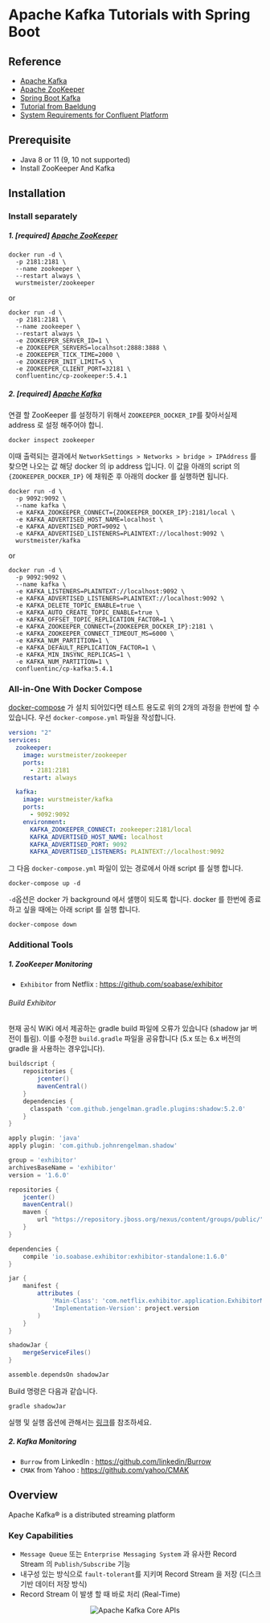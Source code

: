 # Apache Kafka Tutorials with Spring Boot

## Reference

* [Apache Kafka](https://kafka.apache.org/)
* [Apache ZooKeeper](https://zookeeper.apache.org/)
* [Spring Boot Kafka](https://docs.spring.io/spring-boot/docs/2.2.6.RELEASE/reference/htmlsingle/#boot-features-kafka)
* [Tutorial from Baeldung](https://www.baeldung.com/spring-kafka)
* [System Requirements for Confluent Platform](https://docs.confluent.io/current/installation/system-requirements.html)

## Prerequisite

* Java 8 or 11 (9, 10 not supported)
* Install ZooKeeper And Kafka

## Installation

### Install separately

##### 1. [required] [Apache ZooKeeper](https://github.com/wurstmeister/zookeeper-docker)

```shell script
docker run -d \
  -p 2181:2181 \
  --name zookeeper \
  --restart always \
  wurstmeister/zookeeper
```
or
```shell script
docker run -d \
  -p 2181:2181 \
  --name zookeeper \
  --restart always \
  -e ZOOKEEPER_SERVER_ID=1 \
  -e ZOOKEEPER_SERVERS=localhsot:2888:3888 \
  -e ZOOKEEPER_TICK_TIME=2000 \
  -e ZOOKEEPER_INIT_LIMIT=5 \
  -e ZOOKEEPER_CLIENT_PORT=32181 \
  confluentinc/cp-zookeeper:5.4.1
```

##### 2. [required] [Apache Kafka](https://github.com/wurstmeister/kafka-docker)

연결 할 ZooKeeper 를 설정하기 위해서 `ZOOKEEPER_DOCKER_IP`를 찾아서실제 address 로 설정 해주어야 합니.
```shell script
docker inspect zookeeper
```

이때 출력되는 결과에서 `NetworkSettings > Networks > bridge > IPAddress` 를 찾으면 나오는 값 해당 docker 의 ip address 입니다. 이 값을 아래의 script 의 `{ZOOKEEPER_DOCKER_IP}` 에 채워준 후 아래의 docker 를 실행하면 됩니다. 

```shell script
docker run -d \
  -p 9092:9092 \
  --name kafka \
  -e KAFKA_ZOOKEEPER_CONNECT={ZOOKEEPER_DOCKER_IP}:2181/local \
  -e KAFKA_ADVERTISED_HOST_NAME=localhost \
  -e KAFKA_ADVERTISED_PORT=9092 \
  -e KAFKA_ADVERTISED_LISTENERS=PLAINTEXT://localhost:9092 \
  wurstmeister/kafka
```
or
```shell script
docker run -d \
  -p 9092:9092 \
  --name kafka \
  -e KAFKA_LISTENERS=PLAINTEXT://localhost:9092 \
  -e KAFKA_ADVERTISED_LISTENERS=PLAINTEXT://localhost:9092 \
  -e KAFKA_DELETE_TOPIC_ENABLE=true \
  -e KAFKA_AUTO_CREATE_TOPIC_ENABLE=true \
  -e KAFKA_OFFSET_TOPIC_REPLICATION_FACTOR=1 \
  -e KAFKA_ZOOKEEPER_CONNECT={ZOOKEEPER_DOCKER_IP}:2181 \
  -e KAFKA_ZOOKEEPER_CONNECT_TIMEOUT_MS=6000 \
  -e KAFKA_NUM_PARTITION=1 \
  -e KAFKA_DEFAULT_REPLICATION_FACTOR=1 \
  -e KAFKA_MIN_INSYNC_REPLICAS=1 \
  -e KAFKA_NUM_PARTITION=1 \
  confluentinc/cp-kafka:5.4.1
```

### All-in-One With Docker Compose

[docker-compose](https://docs.docker.com/compose/install/) 가 설치 되어있다면 테스트 용도로 위의 2개의 과정을 한번에 할 수 있습니다. 우선 `docker-compose.yml` 파일을 작성합니다.
```yaml
version: "2"
services:
  zookeeper:
    image: wurstmeister/zookeeper
    ports:
      - 2181:2181
    restart: always

  kafka:
    image: wurstmeister/kafka
    ports:
      - 9092:9092
    environment:
      KAFKA_ZOOKEEPER_CONNECT: zookeeper:2181/local
      KAFKA_ADVERTISED_HOST_NAME: localhost
      KAFKA_ADVERTISED_PORT: 9092
      KAFKA_ADVERTISED_LISTENERS: PLAINTEXT://localhost:9092
```

그 다음 `docker-compose.yml` 파일이 있는 경로에서 아래 script 를 실행 합니다.
```shell script
docker-compose up -d
```

`-d`옵션은 docker 가 background 에서 샐행이 되도록 합니다. docker 를 한번에 종료하고 싶을 때에는 아래 script 를 실행 합니다.
```shell script
docker-compose down
```

### Additional Tools

##### 1. ZooKeeper Monitoring
* `Exhibitor` from Netflix : https://github.com/soabase/exhibitor

###### Build Exhibitor

현재 공식 WiKi 에서 제공하는 gradle build 파일에 오류가 있습니다 (shadow jar 버전이 틀림). 이를 수정한 `build.gradle` 파일을 공유합니다 (5.x 또는 6.x 버전의 gradle 을 사용하는 경우입니다).

```groovy
buildscript {
    repositories {
        jcenter()
        mavenCentral()
    }
    dependencies {
      classpath 'com.github.jengelman.gradle.plugins:shadow:5.2.0'
    }
}

apply plugin: 'java'
apply plugin: 'com.github.johnrengelman.shadow'

group = 'exhibitor'
archivesBaseName = 'exhibitor'
version = '1.6.0'

repositories {
    jcenter()
    mavenCentral()
    maven {
        url "https://repository.jboss.org/nexus/content/groups/public/"
    }
}

dependencies {
    compile 'io.soabase.exhibitor:exhibitor-standalone:1.6.0'
}

jar {
    manifest {
        attributes (
            'Main-Class': 'com.netflix.exhibitor.application.ExhibitorMain',
            'Implementation-Version': project.version
        )
    }
}

shadowJar {
    mergeServiceFiles()
}

assemble.dependsOn shadowJar
``` 

Build 명령은 다음과 같습니다.

```shell script
gradle shadowJar
```

실행 및 실행 옵션에 관해서는 [링크](https://github.com/soabase/exhibitor/wiki/Running-Exhibitor)를 참조하세요.

##### 2. Kafka Monitoring
* `Burrow` from LinkedIn : https://github.com/linkedin/Burrow
* `CMAK` from Yahoo : https://github.com/yahoo/CMAK

## Overview
Apache Kafka® is a distributed streaming platform

### Key Capabilities
* `Message Queue` 또는 `Enterprise Messaging System` 과 유사한 Record Stream 의 `Publish/Subscribe` 기능
* 내구성 있는 방식으로 `fault-tolerant`를 지키며 Record Stream 을 저장 (디스크 기반 데이터 저장 방식)
* Record Stream 이 발생 할 때 바로 처리 (Real-Time)

<p align="center">
  <img src="https://kafka.apache.org/24/images/kafka-apis.png" alt="Apache Kafka Core APIs"/>
</p>
